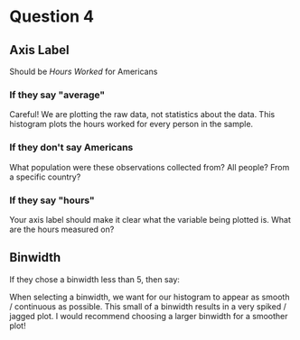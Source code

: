 
# Question 4

## Axis Label 

Should be *Hours Worked* for Americans

### If they say "average"

Careful! We are plotting the raw data, not statistics about the data. This histogram plots the hours worked for every person in the sample. 

### If they don't say Americans

What population were these observations collected from? All people? From a specific country?

### If they say "hours"

Your axis label should make it clear what the variable being plotted is. What are the hours measured on? 

## Binwidth

If they chose a binwidth less than 5, then say:

When selecting a binwidth, we want for our histogram to appear as smooth / continuous as possible. This small of a binwidth results in a very spiked / jagged plot. I would recommend choosing a larger binwidth for a smoother plot! 
